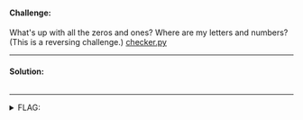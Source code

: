 #### Challenge:

What's up with all the zeros and ones? Where are my letters and numbers? (This is a reversing challenge.) [checker.py](./checker.py ":ignore")

---

#### Solution:

```bash
```

---

<details><summary>FLAG:</summary>

```
flag{r3vers!nG_w@rm_Up}
```

</details>
<br/>
